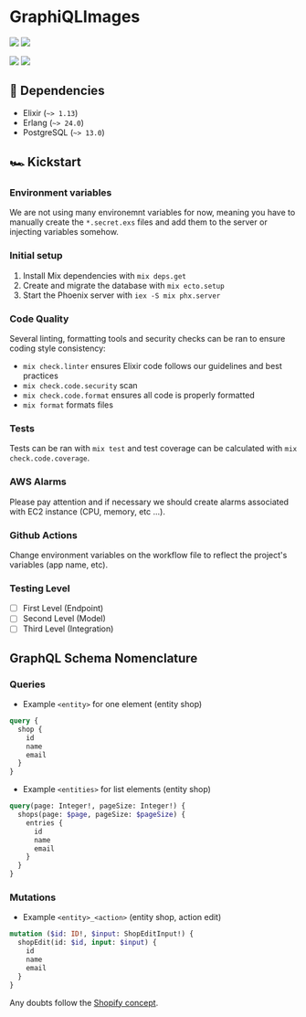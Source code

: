 # GraphiQLImages

![](https://github.com/<ORGANIZATION_NAME/<REPOSITORY_NAME>/workflows/Continuous%20Integration%20Staging/badge.svg)
![](https://github.com/<ORGANIZATION_NAME/<REPOSITORY_NAME>/workflows/Continuous%20Deployment%20Staging/badge.svg)

![](https://github.com/<ORGANIZATION_NAME/<REPOSITORY_NAME>/workflows/Continuous%20Integration%20Production/badge.svg)
![](https://github.com/<ORGANIZATION_NAME/<REPOSITORY_NAME>/workflows/Continuous%20Deployment%20Production/badge.svg)

## 🚧 Dependencies

- Elixir (`~> 1.13`)
- Erlang (`~> 24.0`)
- PostgreSQL (`~> 13.0`)

## 🏎 Kickstart

### Environment variables

We are not using many environemnt variables for now, meaning you have to manually create the `*.secret.exs` files and add them to the server or injecting variables somehow.

### Initial setup

1. Install Mix dependencies with `mix deps.get`
2. Create and migrate the database with `mix ecto.setup`
3. Start the Phoenix server with `iex -S mix phx.server`

### Code Quality

Several linting, formatting tools and security checks can be ran to ensure coding style consistency:

- `mix check.linter` ensures Elixir code follows our guidelines and best practices
- `mix check.code.security` scan
- `mix check.code.format` ensures all code is properly formatted
- `mix format` formats files

### Tests

Tests can be ran with `mix test` and test coverage can be calculated with `mix check.code.coverage`.

### AWS Alarms

Please pay attention and if necessary we should create alarms associated with EC2 instance (CPU, memory, etc ...).

### Github Actions

Change environment variables on the workflow file to reflect the project's variables (app name, etc).

### Testing Level

- [ ] First Level (Endpoint)
- [ ] Second Level (Model)
- [ ] Third Level (Integration)

## GraphQL Schema Nomenclature

### Queries

- Example `<entity>` for one element (entity shop)

```graphql
query {
  shop {
    id
    name
    email
  }
}
```

- Example `<entities>` for list elements (entity shop)

```graphql
query(page: Integer!, pageSize: Integer!) {
  shops(page: $page, pageSize: $pageSize) {
    entries {
      id
      name
      email
    }
  }
}
```

### Mutations

- Example `<entity>_<action>` (entity shop, action edit)

```graphql
mutation ($id: ID!, $input: ShopEditInput!) {
  shopEdit(id: $id, input: $input) {
    id
    name
    email
  }
}
```

Any doubts follow the [Shopify concept](https://shopify.dev/concepts/graphql/).
